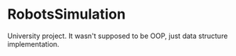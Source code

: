 # RobotsSimulation
University project. It wasn't supposed to be OOP, just data structure implementation.
